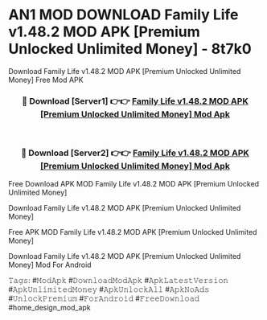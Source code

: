 # AN1 MOD DOWNLOAD Family Life v1.48.2 MOD APK [Premium Unlocked Unlimited Money] - 8t7k0
Download Family Life v1.48.2 MOD APK [Premium Unlocked Unlimited Money] Free Mod APK

<div align="center">
<h3>🔴 Download [Server1] 👉👉 <a href="https://apk-comot.site?title=Family_Life_v1.48.2_MOD_APK_[Premium_Unlocked_Unlimited_Money]">Family Life v1.48.2 MOD APK [Premium Unlocked Unlimited Money] Mod Apk</a></h3><br>

<h3>🔴 Download [Server2] 👉👉 <a href="https://apk-comot.site?title=Family_Life_v1.48.2_MOD_APK_[Premium_Unlocked_Unlimited_Money]">Family Life v1.48.2 MOD APK [Premium Unlocked Unlimited Money] Mod Apk</a></h3>
</div>


Free Download APK MOD Family Life v1.48.2 MOD APK [Premium Unlocked Unlimited Money]

Download Family Life v1.48.2 MOD APK [Premium Unlocked Unlimited Money] 

Free APK MOD Family Life v1.48.2 MOD APK [Premium Unlocked Unlimited Money] 

Download Family Life v1.48.2 MOD APK [Premium Unlocked Unlimited Money] Mod For Android

𝚃𝚊𝚐𝚜: #𝙼𝚘𝚍𝙰𝚙𝚔 #𝙳𝚘𝚠𝚗𝚕𝚘𝚊𝚍𝙼𝚘𝚍𝙰𝚙𝚔 #𝙰𝚙𝚔𝙻𝚊𝚝𝚎𝚜𝚝𝚅𝚎𝚛𝚜𝚒𝚘𝚗 #𝙰𝚙𝚔𝚄𝚗𝚕𝚒𝚖𝚒𝚝𝚎𝚍𝙼𝚘𝚗𝚎𝚢 #𝙰𝚙𝚔𝚄𝚗𝚕𝚘𝚌𝚔𝙰𝚕𝚕 #𝙰𝚙𝚔𝙽𝚘𝙰𝚍𝚜 #𝚄𝚗𝚕𝚘𝚌𝚔𝙿𝚛𝚎𝚖𝚒𝚞𝚖 #𝙵𝚘𝚛𝙰𝚗𝚍𝚛𝚘𝚒𝚍 #𝙵𝚛𝚎𝚎𝙳𝚘𝚠𝚗𝚕𝚘𝚊𝚍 #home_design_mod_apk